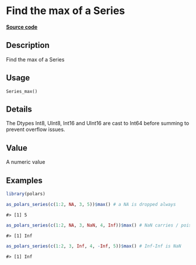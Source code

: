 

# Find the max of a Series

[**Source code**](https://github.com/pola-rs/r-polars/tree/main/R/series__series.R#L823)

## Description

Find the max of a Series

## Usage

<pre><code class='language-R'>Series_max()
</code></pre>

## Details

The Dtypes Int8, UInt8, Int16 and UInt16 are cast to Int64 before
summing to prevent overflow issues.

## Value

A numeric value

## Examples

``` r
library(polars)

as_polars_series(c(1:2, NA, 3, 5))$max() # a NA is dropped always
```

    #> [1] 5

``` r
as_polars_series(c(1:2, NA, 3, NaN, 4, Inf))$max() # NaN carries / poisons
```

    #> [1] Inf

``` r
as_polars_series(c(1:2, 3, Inf, 4, -Inf, 5))$max() # Inf-Inf is NaN
```

    #> [1] Inf
